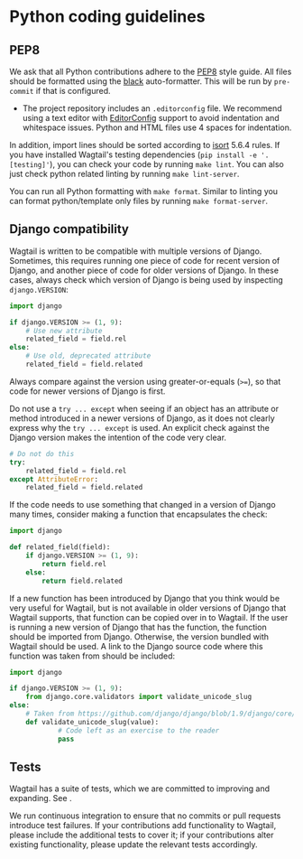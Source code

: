 # Python coding guidelines

## PEP8

We ask that all Python contributions adhere to the [PEP8](https://peps.python.org/pep-0008/) style guide.
All files should be formatted using the [black](https://github.com/psf/black) auto-formatter. This will be
run by `pre-commit` if that is configured.

-   The project repository includes an `.editorconfig` file. We recommend using
    a text editor with [EditorConfig](https://editorconfig.org/) support to avoid indentation and
    whitespace issues. Python and HTML files use 4 spaces for indentation.

In addition, import lines should be sorted according to [isort](https://pycqa.github.io/isort/) 5.6.4 rules.
If you have installed Wagtail's testing dependencies (`pip install -e '.[testing]'`), you can check your code by
running `make lint`. You can also just check python related linting by running `make lint-server`.

You can run all Python formatting with `make format`. Similar to linting you can format python/template only files
by running `make format-server`.

## Django compatibility

Wagtail is written to be compatible with multiple versions of Django. Sometimes, this requires running one piece of code for recent version of Django, and another piece of code for older versions of Django. In these cases, always check which version of Django is being used by inspecting `django.VERSION`:

```python
import django

if django.VERSION >= (1, 9):
    # Use new attribute
    related_field = field.rel
else:
    # Use old, deprecated attribute
    related_field = field.related
```

Always compare against the version using greater-or-equals (`>=`), so that code for newer versions of Django is first.

Do not use a `try ... except` when seeing if an object has an attribute or method introduced in a newer versions of Django, as it does not clearly express why the `try ... except` is used. An explicit check against the Django version makes the intention of the code very clear.

```python
# Do not do this
try:
    related_field = field.rel
except AttributeError:
    related_field = field.related
```

If the code needs to use something that changed in a version of Django many times, consider making a function that encapsulates the check:

```python
import django

def related_field(field):
    if django.VERSION >= (1, 9):
        return field.rel
    else:
        return field.related
```

If a new function has been introduced by Django that you think would be very useful for Wagtail, but is not available in older versions of Django that Wagtail supports, that function can be copied over in to Wagtail. If the user is running a new version of Django that has the function, the function should be imported from Django. Otherwise, the version bundled with Wagtail should be used. A link to the Django source code where this function was taken from should be included:

```python
import django

if django.VERSION >= (1, 9):
    from django.core.validators import validate_unicode_slug
else:
    # Taken from https://github.com/django/django/blob/1.9/django/core/validators.py#L230
    def validate_unicode_slug(value):
            # Code left as an exercise to the reader
            pass
```

## Tests

Wagtail has a suite of tests, which we are committed to improving and expanding. See [](testing).

We run continuous integration to ensure that no commits or pull requests introduce test failures. If your contributions add functionality to Wagtail, please include the additional tests to cover it; if your contributions alter existing functionality, please update the relevant tests accordingly.
